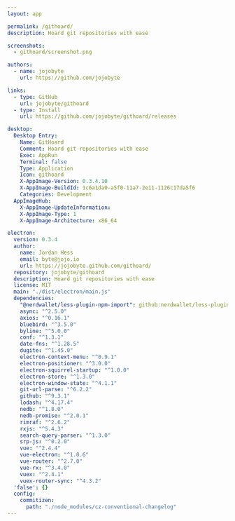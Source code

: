 ```yaml
---
layout: app

permalink: /githoard/
description: Hoard git repositories with ease

screenshots:
  - githoard/screenshot.png

authors:
  - name: jojobyte
    url: https://github.com/jojobyte

links:
  - type: GitHub
    url: jojobyte/githoard
  - type: Install
    url: https://github.com/jojobyte/githoard/releases

desktop:
  Desktop Entry:
    Name: GitHoard
    Comment: Hoard git repositories with ease
    Exec: AppRun
    Terminal: false
    Type: Application
    Icon: githoard
    X-AppImage-Version: 0.3.4.10
    X-AppImage-BuildId: 1c6a1da0-a5f0-11a7-2e11-1126c17da5f6
    Categories: Development
  AppImageHub:
    X-AppImage-UpdateInformation: 
    X-AppImage-Type: 1
    X-AppImage-Architecture: x86_64

electron:
  version: 0.3.4
  author:
    name: Jordan Hess
    email: byte@jojo.io
    url: https://jojobyte.github.com/githoard/
  repository: jojobyte/githoard
  description: Hoard git repositories with ease
  license: MIT
  main: "./dist/electron/main.js"
  dependencies:
    "@nerdwallet/less-plugin-npm-import": github:nerdwallet/less-plugin-npm-import
    async: "^2.5.0"
    axios: "^0.16.1"
    bluebird: "^3.5.0"
    byline: "^5.0.0"
    conf: "^1.3.1"
    date-fns: "^1.28.5"
    dugite: "^1.45.0"
    electron-context-menu: "^0.9.1"
    electron-positioner: "^3.0.0"
    electron-squirrel-startup: "^1.0.0"
    electron-store: "^1.3.0"
    electron-window-state: "^4.1.1"
    git-url-parse: "^6.2.2"
    github: "^9.3.1"
    lodash: "^4.17.4"
    nedb: "^1.8.0"
    nedb-promise: "^2.0.1"
    rimraf: "^2.6.2"
    rxjs: "^5.4.3"
    search-query-parser: "^1.3.0"
    srp-js: "^0.2.0"
    vue: "^2.4.4"
    vue-electron: "^1.0.6"
    vue-router: "^2.7.0"
    vue-rx: "^3.4.0"
    vuex: "^2.4.1"
    vuex-router-sync: "^4.3.2"
  'false': {}
  config:
    commitizen:
      path: "./node_modules/cz-conventional-changelog"
---
```

